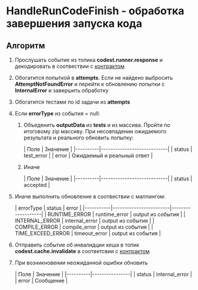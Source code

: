 # HandleRunCodeFinish - обработка завершения запуска кода


## Алгоритм

1. Прослушать событие из топика **codest.runner.response** и декодировать в соотвествии с [контрактом](../events/RunCodeResponseEvent.md)
2. Обогатится попыткой в **attempts**. Если не найдено выбросить **AttemptNotFoundError** и перейти к обновлению попытки с **InternalError** и завершить обработку
3. Обогатится тестами по id задачи из **attempts**
4. Если **errorType** из события = null: 
   1. Объеденить **outputData** из **tests** и из массива. Пройти по итоговому zip массиву. При несовпадении ожидаемого результата и реального 
   обновить попытку:
   
      | Поле     | Значение                   |
          |----------|----------------------------|
      | status   | test_error                 |
      | error    | Ожидаемый и реальный ответ |
   2. Иначе   
   
      | Поле     | Значение                   |
          |----------|----------------------------|
      | status   | accepted                 |
5. Иначе выполнить обновление в соотвествии с маппингом:
   
      | errorType | status                     | error             |
          |-----------|------------------------|-------------------|
      | RUNTIME_ERROR    | runtime_error                 | output из события |
      | INTERNAL_ERROR    | internal_error                 | output из события |
      | COMPILE_ERROR    | compile_error                 | output из события |
      | TIME_EXCEED_ERROR    | timeout_error                 | output из события |
6. Отправить событие об инвалидции кеша в топик **codest.cache.invalidate** в cоответсвии с [контрактом](../../../codest-shared/docs/Runner/CacheInvalidateEvent.md)

7. При возникновении неожиданной ошибки обновить 
   
      | Поле     | Значение       |
          |----------|----------------|
      | status   | internal_error |
      | error    | Сообщение      |
